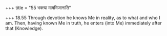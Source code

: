 +++
title = "55 भक्त्या मामभिजानाति"

+++
18.55 Through devotion he knows Me in reality, as to what and who I am.
Then, having known Me in truth, he enters (into Me) immediately after
that (Knowledge).
